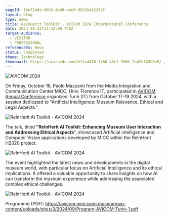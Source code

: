 ```yaml
---
pageId: 16ef24da-0083-4a98-a4c0-d5620a42292f
layout: blog
type: news
title: ReInHerit Toolkit - AVICOM 2024 International Conference
date: 2024-10-22T13:42:08.740Z
target-audience:
  - VISITOR
  - PROFESSIONAL
referenceTo: News
status: completed
theme: Technology
thumbnail: https://ucarecdn.com/b11a4426-1480-43c1-930b-7a42b163b0a5/-/crop/566x547/0,0/-/preview/
---
```

![AVICOM 2024](https://ucarecdn.com/d1e241dd-eeac-4f6f-9ce7-0f883cc488cb/ "AVICOM 2024")

On Friday, October 18, Paolo Mazzanti from the Media Integration and Communication Center MICC, [](https://www.facebook.com/UNIFIOFFICIAL?__cft__[0]=AZX-ZnF4mferbmlvxgf_ZWSn4IAc8t4SAmqsSiGKFOR_RT8mL5QWis6u6_UJny_KmRUdq6y7yT_4cq4_CC1N84VkKLCklMVAeuW8MoPFSVzWxSU7E4KOFiAmN2qeeD-OyXC6OtKE5vjoJ_kc8AvPsusd2kPAbH6GmXdoVZ9OdHewlFfdbFqc1SqjZSOJ1_FMGNY&__tn__=-]K-R) Univ. Florence IT,  participated in [AVICOM Annual Conference ](https://avicom.mini.icom.museum/updated-program-avicom-annual-conference-turin-oct-17-19-2024/)organized Turin (IT) from October 17-19 2024, with a session dedicated to "Artificial Intelligence: Museum Relevance, Ethical and Legal Aspects."

![RelnHerit AI Toolkit - AVICOM 2024](https://ucarecdn.com/0542a7f5-cf41-4700-a968-f3817151d684/ "RelnHerit AI Toolkit - AVICOM 2024")

 The [](<>)talk, titled **"RelnHerit AI Toolkit: Enhancing Museum User Interaction and Addressing Ethical Aspects**", showcased Artificial intelligence and Computer Vision applications developed by MICC within the ReInHerit H2020 project.

![RelnHerit AI Toolkit - AVICOM 2024](https://ucarecdn.com/93bf8d86-0110-4b32-b3a8-b08016d67069/ "RelnHerit AI Toolkit - AVICOM 2024")

The event highlighted the latest news and developments in the digital museum world, with particular focus on Artificial Intelligence and its ethical implications. It offered a valuable opportunity to share insights on how AI can transform the museum experience while addressing the associated complex ethical challenges.

![RelnHerit AI Toolkit - AVICOM 2024](https://ucarecdn.com/946cf158-5236-4c2e-a68f-73eae28f7539/ "RelnHerit AI Toolkit - AVICOM 2024")

Programme (PDF): [https://avicom.mini.icom.museum/wp-content/uploads/sites/3/2024/09/Program-AVICOM-Turin-1.pdf ](https://avicom.mini.icom.museum/wp-content/uploads/sites/3/2024/09/Program-AVICOM-Turin-1.pdf)[](https://avicom.mini.icom.museum/wp-content/uploads/sites/3/2024/09/Program-AVICOM-Turin-1.pdf?fbclid=IwZXh0bgNhZW0CMTAAAR3WP1SqOVRYzfTETpdqU_yjrAch4hNGALMkatgy9ijmAF9GrqfL33Di44M_aem_kF7FZUdEWGh9h-5jcuFQYQ)